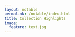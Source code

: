 ```yaml
---
layout: notable
permalink: /notable/index.html
title: Collection Highlights
image:
  feature: text.jpg
---
```


